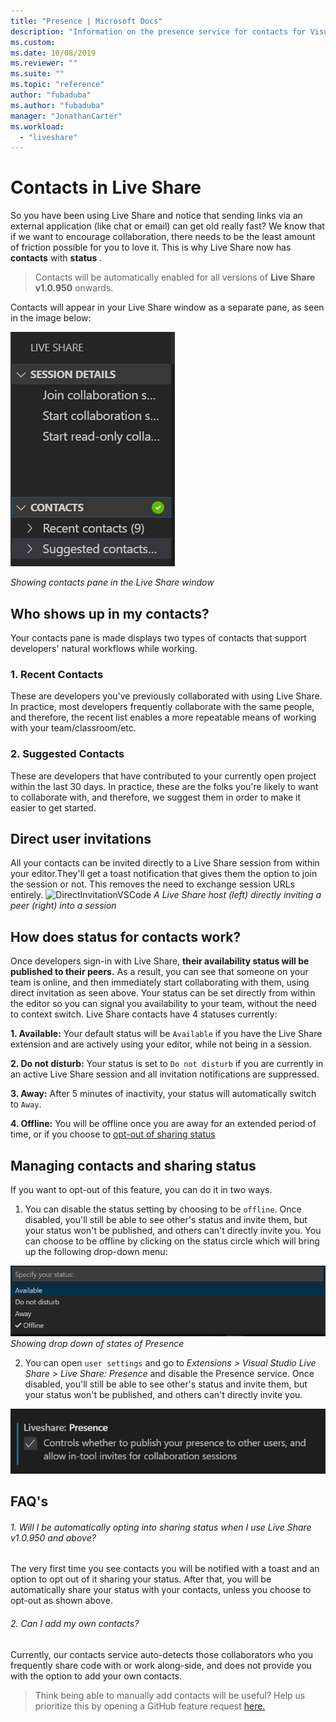 ```yaml
---
title: "Presence | Microsoft Docs"
description: "Information on the presence service for contacts for Visual Studio Live Share."
ms.custom:
ms.date: 10/08/2019
ms.reviewer: ""
ms.suite: ""
ms.topic: "reference"
author: "fubaduba"
ms.author: "fubaduba"
manager: "JonathanCarter"
ms.workload: 
  - "liveshare"
---
```


<!--
Copyright © Microsoft Corporation
All rights reserved.
Creative Commons Attribution 4.0 License (International): https://creativecommons.org/licenses/by/4.0/legalcode
-->

# Contacts in Live Share 

So you have been using Live Share and notice that sending links via an external application (like chat or email) can get old really fast? We know that if we want to encourage collaboration, there needs to be the least amount of friction possible for you to love it. This is why Live Share now has **contacts** with **status** .

>Contacts will be automatically enabled for all versions of **Live Share v1.0.950** onwards.

Contacts will appear in your Live Share window as a separate pane, as seen in the image below: 

![Contacts](../media/vscode-contacts-intro.png)

<em> Showing contacts pane in the Live Share window</em>
## Who shows up in my contacts?

Your contacts pane is made displays two types of contacts that support developers' natural workflows while working.
### 1. Recent Contacts  
 These are developers  you've previously collaborated with using Live Share. In practice, most developers frequently collaborate with the same people, and therefore, the recent list enables a more repeatable means of working with your team/classroom/etc.
### 2. Suggested Contacts
These are developers that have contributed to your currently open project within the last 30 days. In practice, these are the folks you're likely to want to collaborate with, and therefore, we suggest them in order to make it easier to get started.

## Direct user invitations 
All your contacts can be invited directly to a Live Share session from within your editor.They'll get a toast notification that gives them the option to join the session or not. This removes the need to exchange session URLs entirely.
![DirectInvitationVSCode](https://user-images.githubusercontent.com/51928518/66443914-e59c5d00-e9f5-11e9-957a-b1a92949d660.gif)
<em>A Live Share host (left) directly inviting a peer (right) into a session</em>

## How does status for contacts work?
Once developers sign-in with Live Share, **their availability status will be published to their peers.** As a result, you can see that someone on your team is online, and then immediately start collaborating with them, using direct invitation as seen above.
Your status can be set directly from within the editor so you can signal you availability to your team, without the need to context switch. 
Live Share contacts have 4 statuses currently:

**1. Available:** Your default status  will be `Available` if you have the  Live Share extension and are actively using your editor, while not being in a session.

**2. Do not disturb:** Your status is set to `Do not disturb` if you are currently in an active Live Share session and all invitation notifications are suppressed.

**3. Away:** After 5 minutes of inactivity, your status will automatically switch to `Away`.

**4. Offline:** You will be offline once you are away for an extended period of time, or if you choose to [opt-out of sharing status](##ManagingPresence)


## Managing contacts and sharing status<a name="ManagingPresence"> </a>

If you want to opt-out of this feature, you can do it in two ways.
1. You can disable the status setting by choosing to be `offline`. Once disabled, you'll still be able to see other's status and invite them, but your status won't be published, and others can't directly invite you.
You can choose to be offline by clicking on the status circle which will bring up the following drop-down menu:

![dropdownstatus](../media/vscode-presence-opt-out.png)
<em> Showing drop down of states of Presence</em>

2. You can open `user settings` and go to *Extensions > Visual Studio Live Share > Live Share: Presence* and disable the Presence service. Once disabled, you'll still be able to see other's status and invite them, but your status won't be published, and others can't directly invite you.

![presencesettings](../media/vscode-presence-setting.png)

## FAQ's 

###### 1. Will I be automatically opting into sharing status when I use Live Share v1.0.950 and above?

The very first time you see contacts you will be notified with a toast and an option to opt out of it sharing your status. After that, you will be automatically share your status with your contacts, unless you choose to opt-out as shown above.

###### 2. Can I add my own contacts?

Currently, our contacts service auto-detects those collaborators who you frequently share code with or work along-side, and does not provide you with the option to add your own contacts. 


>Think being able to manually add contacts will be useful? Help us prioritize this by opening a GitHub feature request [here.](https://github.com/MicrosoftDocs/live-share/issues/new?template=feature_request.md)
 

 